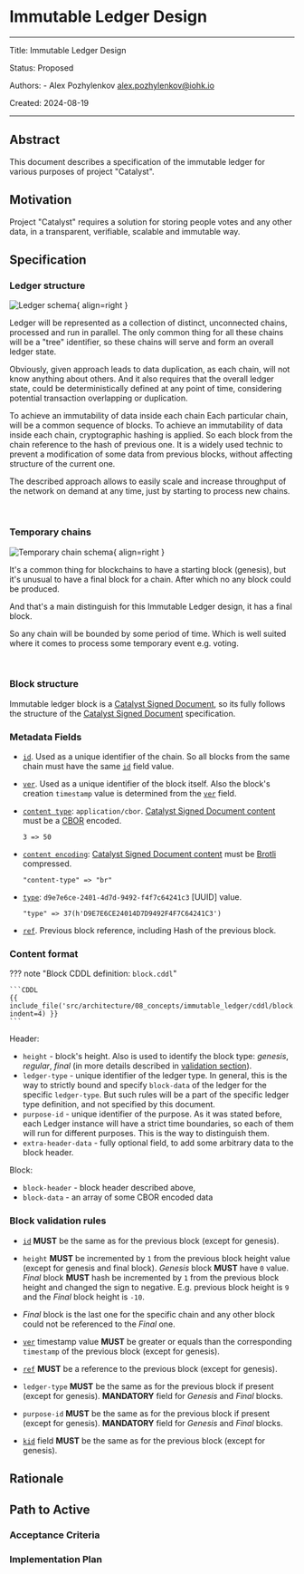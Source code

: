# Immutable Ledger Design

---

Title: Immutable Ledger Design

Status: Proposed

Authors:
    - Alex Pozhylenkov <alex.pozhylenkov@iohk.io>

Created: 2024-08-19

---

## Abstract

This document describes a specification of the immutable ledger for various purposes of project "Catalyst".

## Motivation

Project "Catalyst" requires a solution for storing people votes and any other data,
in a transparent, verifiable, scalable and immutable way.

## Specification

### Ledger structure

![Ledger schema](images/ledger_schema.svg){ align=right }

Ledger will be represented as a collection of distinct, unconnected chains,
processed and run in parallel.
The only common thing for all these chains will be a "tree" identifier,
so these chains will serve and form an overall ledger state.

Obviously, given approach leads to data duplication,
as each chain, will not know anything about others.
And it also requires that the overall ledger state,
could be deterministically defined at any point of time,
considering potential transaction overlapping or duplication.

To achieve an immutability of data inside each chain
Each particular chain, will be a common sequence of blocks.
To achieve an immutability of data inside each chain,
cryptographic hashing is applied.
So each block from the chain reference to the hash of previous one.
It is a widely used technic to prevent a modification of some data from previous blocks,
without affecting structure of the current one.

The described approach allows to easily scale and increase throughput of the network on demand at any time,
just by starting to process new chains.
<!-- markdownlint-disable no-inline-html -->
<br clear="right"/>
<!-- markdownlint-enable no-inline-html -->

### Temporary chains

![Temporary chain schema](images/temporary_chain.svg){ align=right }

It's a common thing for blockchains to have a starting block (genesis),
but it's unusual to have a final block for a chain.
After which no any block could be produced.

And that's a main distinguish for this Immutable Ledger design,
it has a final block.

So any chain will be bounded by some period of time.
Which is well suited where it comes to process some temporary event e.g. voting.
<!-- markdownlint-disable no-inline-html -->
<br clear="right"/>
<!-- markdownlint-enable no-inline-html -->

### Block structure

Immutable ledger block is a [Catalyst Signed Document],
so its fully follows the structure of the [Catalyst Signed Document] specification.

### Metadata Fields

* [`id`](./../signed_doc/metadata.md#id).
  Used as a unique identifier of the chain.
  So all blocks from the same chain must have the same
  [`id`](./../signed_doc/metadata.md#id) field value.
* [`ver`](./../signed_doc/metadata.md#ver).
  Used as a unique identifier of the block itself.
  Also the block's creation `timestamp` value is determined from the
  [`ver`](./../signed_doc/metadata.md#ver) field.
* [`content type`](./../signed_doc/spec.md#content-type): `application/cbor`.
  [Catalyst Signed Document content] must be a [CBOR] encoded.

  ```CDDL
  3 => 50
  ```

* [`content encoding`](./../signed_doc/spec.md#content-encoding):
  [Catalyst Signed Document content] must be [Brotli] compressed.

  ```CDDL
  "content-type" => "br"
  ```

* [`type`](./../signed_doc/metadata.md#type): `d9e7e6ce-2401-4d7d-9492-f4f7c64241c3` [UUID] value.

  ```CDDL
  "type" => 37(h'D9E7E6CE24014D7D9492F4F7C64241C3')
  ```

* [`ref`](./../signed_doc/metadata.md#ref).
  Previous block reference, including Hash of the previous block.

### Content format

<!-- markdownlint-disable max-one-sentence-per-line code-block-style -->
??? note "Block CDDL definition: `block.cddl`"

    ```CDDL
    {{ include_file('src/architecture/08_concepts/immutable_ledger/cddl/block.cddl', indent=4) }}
    ```
<!-- markdownlint-enable max-one-sentence-per-line code-block-style -->

Header:

* `height` - block's height.
  Also is used to identify the block type: *genesis*, *regular*, *final*
  (in more details described in [validation section](#block-validation-rules)).
* `ledger-type` - unique identifier of the ledger type.
  In general, this is the way to strictly bound and specify `block-data` of the ledger for the specific `ledger-type`.
  But such rules will be a part of the specific ledger type definition,
  and not specified by this document.
* `purpose-id` - unique identifier of the purpose.
  As it was stated before,
  each Ledger instance will have a strict time boundaries,
  so each of them will run for different purposes.
  This is the way to distinguish them.
* `extra-header-data` - fully optional field, to add some arbitrary data to the block header.

Block:

* `block-header` - block header described above,
* `block-data` - an array of some CBOR encoded data

### Block validation rules

* [`id`](./../signed_doc/metadata.md#id)
  **MUST** be the same as for the previous block (except for genesis).
* `height` **MUST** be incremented by `1` from the previous block height value (except for genesis and final block).
  *Genesis* block **MUST** have `0` value.
  *Final* block **MUST** hash be incremented by `1` from the previous block height and changed the sign to negative.
  E.g. previous block height is `9` and the *Final* block height is `-10`.
* *Final* block is the last one for the specific chain and any other block could not be referenced to the *Final* one.

* [`ver`](./../signed_doc/metadata.md#ver)
  timestamp value **MUST** be greater or equals than the corresponding `timestamp`
  of the previous block (except for genesis).
* [`ref`](./../signed_doc/metadata.md#ref)
  **MUST** be a reference to the previous block (except for genesis).
* `ledger-type` **MUST** be the same as for the previous block if present (except for genesis).
  **MANDATORY** field for *Genesis* and *Final* blocks.
* `purpose-id` **MUST** be the same as for the previous block if present (except for genesis).
  **MANDATORY** field for *Genesis* and *Final* blocks.
* [`kid`](./../signed_doc/spec.md#kid) field
  **MUST** be the same as for the previous block (except for genesis).

## Rationale

## Path to Active

### Acceptance Criteria
<!-- Describes what are the acceptance criteria whereby a proposal becomes 'Active' -->

### Implementation Plan
<!-- A plan to meet those criteria or `N/A` if an implementation plan is not applicable. -->

<!-- OPTIONAL SECTIONS: see CIP-0001 > Document > Structure table -->

[Catalyst Signed Document]: ./../signed_doc/spec.md
[Catalyst Signed Document content]: ./../signed_doc/spec.md#content-type
[Brotli]: https://datatracker.ietf.org/doc/html/rfc7932
[CBOR]: https://datatracker.ietf.org/doc/rfc8949/
